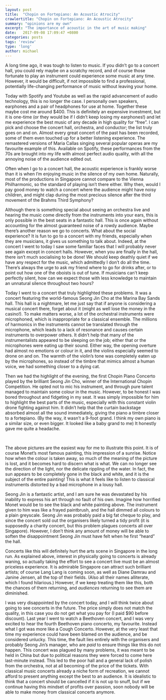 ```yaml
---
layout: post
title:  "Chopin on Fortepiano: An Acoustic Atrocity"
crawlertitle: "Chopin on Fortepiano: An Acoustic Atrocity"
summary: "opinions are my own"
excerpt: "The importance of acoustic in the art of music making"
date:   2017-09-08 17:09:47 +0800
categories: posts
tags: 'review'
type: 'long'
author: michael
---
```

A long time ago, it was tough to listen to music. If you didn’t go to a concert hall, you could rely maybe on a scratchy record, and of course those fortunate to play an instrument could experience some music at any time. However, it would be difficult, if not impossible to find a professional, potentially life-changing performance of music without leaving your home. 

Today with Spotify and Youtube as well as the rapid advancement of audio technology, this is no longer the case. I personally own speakers, earphones and a pair of headphones for use at home. Together these maybe cost me around $400. This is definitely an expensive investment, but it is one-time (or they would be if I didn’t keep losing my earphones!) and let me experience the best music of any decade in high quality for “free”. I can pick and choose the concert hall, orchestra, and conductor; the list truly goes on and on. Almost every great concert of the past has been recorded, some of them even touched up for a better listening experience. The remastered versions of Maria Callas singing several popular operas are my favourite example of this. Available on Spotify, these performances from the 70s are brought into my life with almost perfect audio quality, with all the annoying noise of the audience edited out.

Often when I go to a concert hall, the acoustic experience is frankly worse than it is when I’m enjoying music in the silence of my own home. Naturally, most of the productions in Singapore cannot compare to the Vienna Philharmonic, so the standard of playing isn’t there either. Why then, would I pay good money to watch a concert where the audience might have noisy children, and might clap during the most precious silence after the third movement of the Brahms Third Symphony? 

Although there is something special about seeing an orchestra live and hearing the music come directly from the instruments into your ears, this is only possible in the best seats in a fantastic hall. This is once again without accounting for the almost guaranteed noise of a rowdy audience. Maybe there’s another reason we go to concerts. What about the social experience? It is fun to go to a concert with my friends, especially when they are musicians, it gives us something to talk about. Indeed, at the concert I went to today I saw some familiar faces that I will probably never see again except in concert halls. However, when you are finally in the hall, there isn’t much socialising to be done! We should keep deathly quiet if we have any respect for the music, which admittedly I don’t do all the time. There’s always the urge to ask my friend where to go for drinks after, or to point out how one of the oboists is out of tune. If musicians can’t keep perfectly silent, how can we expect those with less knowledge to maintain an unnatural silence throughout two hours? 

Today I went to a concert that truly highlighted these problems. It was a concert featuring the world-famous Seong Jin Cho at the Marina Bay Sands hall. This hall is a nightmare, let me just say that if anyone is considering a musical concert there, forget about it (might as well lose the money in the casino!). To make matters worse, a lot of the orchestral instruments were microphoned, which is        inappropriate for a classical ensemble. The millions of harmonics in the instruments cannot be translated through the microphone, which leads to a lack of resonance and causes certain instruments to overpower others. It didn’t help that many of the instrumentalists appeared to be sleeping on the job; either that or the microphones were eating up their sound. Either way, the opening overture had almost no emotions or colour in it, and the violins especially seemed to drone on and on. The warmth of the violin’s tone was completely eaten up by the microphones, so instead of the timbre that mimics almost a human voice, we had something closer to a dying cat. 

Then we had the highlight of the evening, the first Chopin Piano Concerto played by the brilliant Seong Jin Cho, winner of the International Chopin Competition. He opted not to mic his instrument, and through pure talent managed to maintain some colour in the music. However, to be honest I was bored throughout and fidgeting in my seat. It was simply impossible for him to highlight the best parts of the music, especially with this constant violin drone fighting against him. It didn’t help that the curtain backstage absorbed almost all the sound immediately, giving the piano a timbre closer to a fortepiano. (By the way, it wasn’t a 9-foot grand. I think my own piano is a similar size, or even bigger. It looked like a baby grand to me) It honestly gave me quite a headache.

<img src="https://moke8198.github.io/assets/images/monet1.jpg" alt="">
<img src="https://moke8198.github.io/assets/images/monet2.jpg" alt="">

The above pictures are the easiest way for me to illustrate this point. It is of course Monet’s most famous painting, this impression of a sunrise. Notice how when the colour is taken away, so much of the meaning of the picture is lost, and it becomes hard to discern what is what. We can no longer see the direction of the light, nor the delicate rippling of the water. In fact, the sun appears to be completely gone in the black and white, and it is the subject of the entire painting! This is what it feels like to listen to classical instruments distorted by a bad microphone in a lousy hall. 

Seong Jin is a fantastic artist, and I am sure he was devastated by his inability to express his art through no fault of his own. Imagine how horrified Monet would be to see the black and white painting above. The instrument given to him was like a frayed paintbrush, and the hall dimmed all colours to a plain greyscale. Seong Jin was probably paid a big fat cheque to play, and since the concert sold out the organisers likely turned a tidy profit (it is supposedly a charity concert, but this problem plagues concerts all over Singapore). However, I don’t think any amount of money will be able to soften the disappointment Seong Jin must have felt when he first “heard” the hall. 

Concerts like this will definitely hurt the arts scene in Singapore in the long run. As explained above, interest in physically going to concerts is already waning, so actually taking the effort to see a concert live must be an almost priceless experience.  It is admirable Singapore can attract such brilliant artists; of course Lang Lang is coming soon, as well as Diane Damrau and Janine Jensen, all the top of their fields. (Also all their names alliterate, which I found hilarious.) However, if we keep treating them like this, both the chances of them returning, and <i>audiences</i> returning to see them are diminished.

I was very disappointed by the concert today, and I will think twice about going to see concerts in the future. The price simply does not match the quality, in this case you do not get what you pay for (I paid $90 before discount). Last year I went to watch a Beethoven concert, and I was very excited to hear the fourth Beethoven piano concerto, my favourite. Instead what I got was more like a Cough Concerto. However, at the very least that time my experience could have been blamed on the audience, and be considered unlucky. This time, the fault lies entirely with the organisers and probably Seong Jin’s manager, who are <i>paid</i> to ensure things like this do not happen. This concert was plagued by many problems, it was meant to be held in China but due to political reasons they were forced to come here last-minute instead. This led to the poor hall and a general lack of polish from the orchestra, not at all becoming of the price of the tickets. With classical music concerts already a niche form of recreation, we cannot afford to present anything except the best to an audience. It is idealistic to think that a concert should be cancelled if it is not up to snuff, but if we continue having this mindset of profits over passion, soon nobody will be able to make money from classical concerts anymore. 


